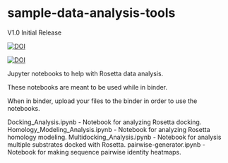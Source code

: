 # sample-data-analysis-tools
V1.0 Initial Release

<a href="https://zenodo.org/badge/latestdoi/222490027"><img src="https://zenodo.org/badge/222490027.svg" alt="DOI"></a>

[![DOI](https://zenodo.org/badge/222490027.svg)](https://zenodo.org/badge/latestdoi/222490027)

Jupyter notebooks to help with Rosetta data analysis.

These notebooks are meant to be used while in binder. 

When in binder, upload your files to the binder in order to use the notebooks.

Docking_Analysis.ipynb - Notebook for analyzing Rosetta docking.
Homology_Modeling_Analysis.ipynb - Notebook for analyzing Rosetta homology modeling.
Multidocking_Analysis.ipynb - Notebook for analysis multiple substrates docked with Rosetta.
pairwise-generator.ipynb - Notebook for making sequence pairwise identity heatmaps.
